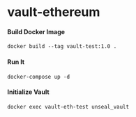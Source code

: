 # vault-ethereum

#### Build Docker Image
```
docker build --tag vault-test:1.0 .
```

#### Run It
```
docker-compose up -d
```

#### Initialize Vault
```
docker exec vault-eth-test unseal_vault
```
